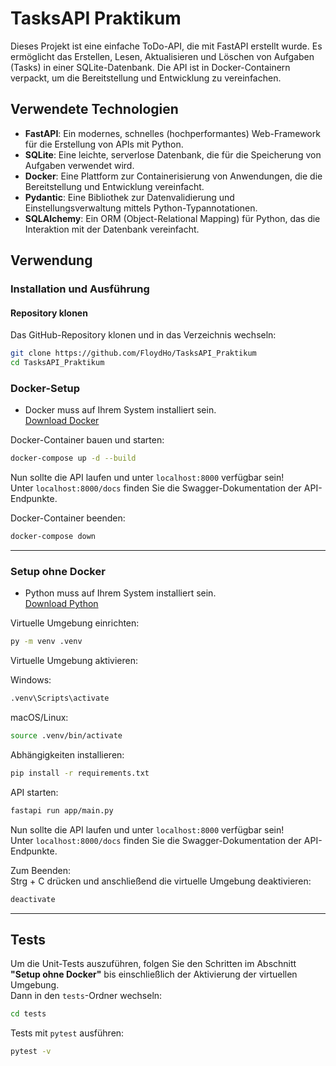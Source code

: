 # TasksAPI Praktikum

Dieses Projekt ist eine einfache ToDo-API, die mit FastAPI erstellt wurde. Es ermöglicht das Erstellen, Lesen, Aktualisieren und Löschen von Aufgaben (Tasks) in einer SQLite-Datenbank. Die API ist in Docker-Containern verpackt, um die Bereitstellung und Entwicklung zu vereinfachen.

## Verwendete Technologien

- **FastAPI**: Ein modernes, schnelles (hochperformantes) Web-Framework für die Erstellung von APIs mit Python.
- **SQLite**: Eine leichte, serverlose Datenbank, die für die Speicherung von Aufgaben verwendet wird.
- **Docker**: Eine Plattform zur Containerisierung von Anwendungen, die die Bereitstellung und Entwicklung vereinfacht.
- **Pydantic**: Eine Bibliothek zur Datenvalidierung und Einstellungsverwaltung mittels Python-Typannotationen.
- **SQLAlchemy**: Ein ORM (Object-Relational Mapping) für Python, das die Interaktion mit der Datenbank vereinfacht.

## Verwendung

### Installation und Ausführung

#### Repository klonen

Das GitHub-Repository klonen und in das Verzeichnis wechseln:

```bash
git clone https://github.com/FloydHo/TasksAPI_Praktikum
cd TasksAPI_Praktikum
```

### Docker-Setup

- Docker muss auf Ihrem System installiert sein.  
  [Download Docker](https://www.docker.com/)

Docker-Container bauen und starten:

```bash
docker-compose up -d --build
```

Nun sollte die API laufen und unter `localhost:8000` verfügbar sein!  
Unter `localhost:8000/docs` finden Sie die Swagger-Dokumentation der API-Endpunkte.

Docker-Container beenden:

```bash
docker-compose down
```

---

### Setup ohne Docker

- Python muss auf Ihrem System installiert sein.  
  [Download Python](https://www.python.org/downloads/)

Virtuelle Umgebung einrichten:

```bash
py -m venv .venv
```

Virtuelle Umgebung aktivieren:

Windows:
```bash
.venv\Scripts\activate
```

macOS/Linux:
```bash
source .venv/bin/activate
```

Abhängigkeiten installieren:

```bash
pip install -r requirements.txt
```

API starten:

```bash
fastapi run app/main.py
```

Nun sollte die API laufen und unter `localhost:8000` verfügbar sein!  
Unter `localhost:8000/docs` finden Sie die Swagger-Dokumentation der API-Endpunkte.

Zum Beenden:  
Strg + C drücken und anschließend die virtuelle Umgebung deaktivieren:

```bash
deactivate
```

---

## Tests

Um die Unit-Tests auszuführen, folgen Sie den Schritten im Abschnitt **"Setup ohne Docker"** bis einschließlich der Aktivierung der virtuellen Umgebung.  
Dann in den `tests`-Ordner wechseln:

```bash
cd tests
```

Tests mit `pytest` ausführen:

```bash
pytest -v
```


